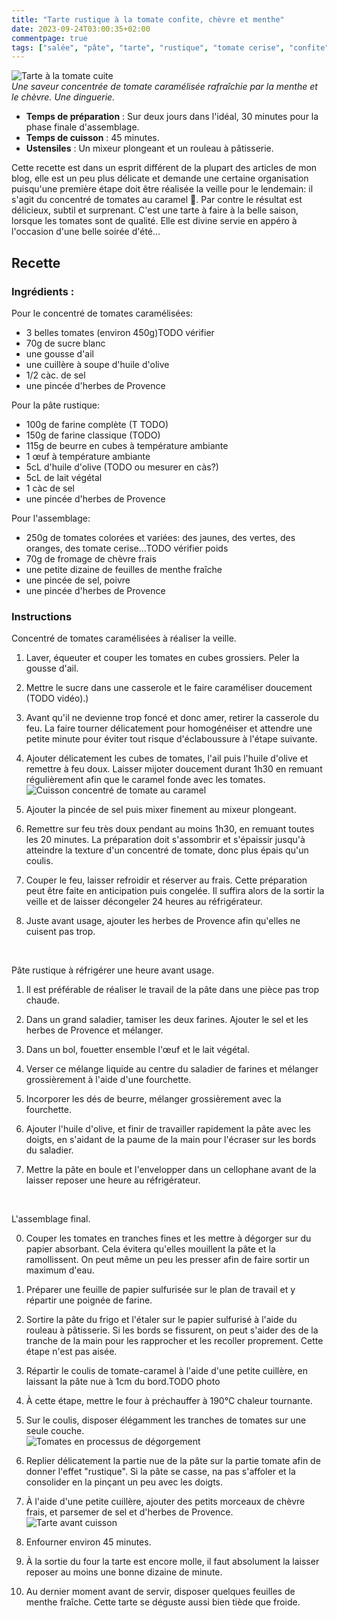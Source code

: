 ```yaml
---
title: "Tarte rustique à la tomate confite, chèvre et menthe"
date: 2023-09-24T03:00:35+02:00
commentpage: true
tags: ["salée", "pâte", "tarte", "rustique", "tomate cerise", "confite", "chèvre", "menthe", "caramel", "été", "appéritif", "fromage", "plat", "apéro", "farine complète", "huile d'olive"]
---
```


![Tarte à la tomate cuite](/pictures/tarte_tomate_4.jpeg)<br>
*Une saveur concentrée de tomate caramélisée rafraîchie par la menthe et le chèvre. Une dinguerie.*

- **Temps de préparation** : Sur deux jours dans l'idéal, 30 minutes pour la phase finale d'assemblage.
- **Temps de cuisson** : 45 minutes.
- **Ustensiles** : Un mixeur plongeant et un rouleau à pâtisserie.

Cette recette est dans un esprit différent de la plupart des articles de mon blog, elle est un peu plus délicate et demande une certaine organisation puisqu'une première étape doit être réalisée la veille pour le lendemain: il s'agit du concentré de tomates au caramel 🤤. Par contre le résultat est délicieux, subtil et surprenant. C'est une tarte à faire à la belle saison, lorsque les tomates sont de qualité. Elle est divine servie en appéro à l'occasion d'une belle soirée d'été...

## Recette

### Ingrédients :

Pour le concentré de tomates caramélisées:
- 3 belles tomates (environ 450g)TODO vérifier
- 70g de sucre blanc
- une gousse d'ail
- une cuillère à soupe d'huile d'olive
- 1/2 càc. de sel
- une pincée d'herbes de Provence

Pour la pâte rustique:
- 100g de farine complète (T TODO)
- 150g de farine classique (TODO)
- 115g de beurre en cubes à température ambiante
- 1 œuf à température ambiante
- 5cL d'huile d'olive (TODO ou mesurer en càs?)
- 5cL de lait végétal
- 1 càc de sel
- une pincée d'herbes de Provence

Pour l'assemblage:
- 250g de tomates colorées et variées: des jaunes, des vertes, des oranges, des tomate cerise...TODO vérifier poids
- 70g de fromage de chèvre frais
- une petite dizaine de feuilles de menthe fraîche
- une pincée de sel, poivre
- une pincée d'herbes de Provence

### Instructions

Concentré de tomates caramélisées à réaliser la veille.
1. Laver, équeuter et couper les tomates en cubes grossiers. Peler la gousse d'ail.

2. Mettre le sucre dans une casserole et le faire caraméliser doucement (TODO vidéo).)

3. Avant qu'il ne devienne trop foncé et donc amer, retirer la casserole du feu. La faire tourner délicatement pour homogénéiser et attendre une petite minute pour éviter tout risque d'éclaboussure à l'étape suivante.

4. Ajouter délicatement les cubes de tomates, l'ail puis l'huile d'olive et remettre à feu doux. Laisser mijoter doucement durant 1h30 en remuant régulièrement afin que le caramel fonde avec les tomates.<br>
![Cuisson concentré de tomate au caramel](/pictures/tarte_tomate_1.jpeg)<br>

5. Ajouter la pincée de sel puis mixer finement au mixeur plongeant.

6. Remettre sur feu très doux pendant au moins 1h30, en remuant toutes les 20 minutes. La préparation doit s'assombrir et s'épaissir jusqu'à atteindre la texture d'un concentré de tomate, donc plus épais qu'un coulis.

7. Couper le feu, laisser refroidir et réserver au frais. Cette préparation peut être faite en anticipation puis congelée. Il suffira alors de la sortir la veille et de laisser décongeler 24 heures au réfrigérateur.

8. Juste avant usage, ajouter les herbes de Provence afin qu'elles ne cuisent pas trop.<br>
<br>

Pâte rustique à réfrigérer une heure avant usage.
1. Il est préférable de réaliser le travail de la pâte dans une pièce pas trop chaude.

2. Dans un grand saladier, tamiser les deux farines. Ajouter le sel et les herbes de Provence et mélanger.

3. Dans un bol, fouetter ensemble l'œuf et le lait végétal.

4. Verser ce mélange liquide au centre du saladier de farines et mélanger grossièrement à l'aide d'une fourchette.

5. Incorporer les dés de beurre, mélanger grossièrement avec la fourchette.

6. Ajouter l'huile d'olive, et finir de travailler rapidement la pâte avec les doigts, en s'aidant de la paume de la main pour l'écraser sur les bords du saladier.

7. Mettre la pâte en boule et l'envelopper dans un cellophane avant de la laisser reposer une heure au réfrigérateur.<br>
<br>

L'assemblage final.

0. Couper les tomates en tranches fines et les mettre à dégorger sur du papier absorbant. Cela évitera qu'elles mouillent la pâte et la ramollissent. On peut même un peu les presser afin de faire sortir un maximum d'eau.
1. Préparer une feuille de papier sulfurisée sur le plan de travail et y répartir une poignée de farine.

2. Sortire la pâte du frigo et l'étaler sur le papier sulfurisé à l'aide du rouleau à pâtisserie. Si les bords se fissurent, on peut s'aider des de la tranche de la main pour les rapprocher et les recoller proprement. Cette étape n'est pas aisée.

3. Répartir le coulis de tomate-caramel à l'aide d'une petite cuillère, en laissant la pâte nue à 1cm du bord.TODO photo

4. À cette étape, mettre le four à préchauffer à 190°C chaleur tournante.

5. Sur le coulis, disposer élégamment les tranches de tomates sur une seule couche.<br>
![Tomates en processus de dégorgement](/pictures/tarte_tomate_2.jpeg)<br>

6. Replier délicatement la partie nue de la pâte sur la partie tomate afin de donner l'effet "rustique". Si la pâte se casse, na pas s'affoler et la consolider en la pinçant un peu avec les doigts.

7. À l'aide d'une petite cuillère, ajouter des petits morceaux de chèvre frais, et parsemer de sel et d'herbes de Provence.<br>
![Tarte avant cuisson](/pictures/tarte_tomate_3.jpeg)<br>

8. Enfourner environ 45 minutes.

9. À la sortie du four la tarte est encore molle, il faut absolument la laisser reposer au moins une bonne dizaine de minute.

10. Au dernier moment avant de servir, disposer quelques feuilles de menthe fraîche. Cette tarte se déguste aussi bien tiède que froide.



